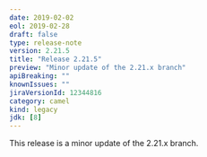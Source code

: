 ```yaml
---
date: 2019-02-02
eol: 2019-02-28
draft: false 
type: release-note
version: 2.21.5
title: "Release 2.21.5"
preview: "Minor update of the 2.21.x branch"
apiBreaking: ""
knownIssues: ""
jiraVersionId: 12344816
category: camel
kind: legacy
jdk: [8]
---
```


This release is a minor update of the 2.21.x branch.
